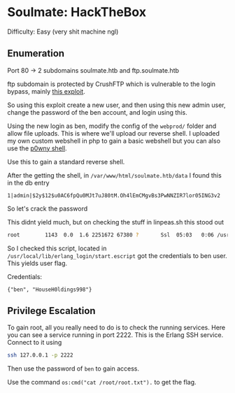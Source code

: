 # Soulmate: HackTheBox

Difficulty: Easy (very shit machine ngl)

## Enumeration
Port 80 -> 2 subdomains soulmate.htb and ftp.soulmate.htb 

ftp subdomain is protected by CrushFTP which is vulnerable to the login bypass, mainly [this exploit](https://github.com/Immersive-Labs-Sec/CVE-2025-31161/blob/main/cve-2025-31161.py).

So using this exploit create a new user, and then using this new admin user, change the password of the ben account, and login using this.

Using the new login as ben, modify the config of the `webprod/` folder and allow file uploads. This is where we'll upload our reverse shell. I uploaded my own custom webshell in php to gain a basic webshell but you can also use the [p0wny shell](https://github.com/flozz/p0wny-shell/blob/master/shell.php).

Use this to gain a standard reverse shell.

After the getting the shell, in `/var/www/html/soulmate.htb/data` I found this in the db entry

```
1|admin|$2y$12$u0AC6fpQu0MJt7uJ80tM.Oh4lEmCMgvBs3PwNNZIR7lor05ING3v2
```

So let's crack the password

This didnt yield much, but on checking the stuff in linpeas.sh this stood out

```bash
root        1143  0.0  1.6 2251672 67380 ?       Ssl  05:03   0:06 /usr/local/lib/erlang_login/start.escript -B -- -root /usr/local/lib/erlang -bindir /usr/local/lib/erlang/erts-15.2.5/bin -progname erl -- -home /root -- -noshell -boot no_dot_erlang -sname ssh_runner -run escript start -- -- -kernel inet_dist_use_interface {127,0,0,1} -- -extra /usr/local/lib/erlang_login/start.escript
```

So I checked this script, located in `/usr/local/lib/erlang_login/start.escript` got the credentials to ben user. This yields user flag.

Credentials:

```
{"ben", "HouseH0ldings998"}
```

## Privilege Escalation

To gain root, all you really need to do is to check the running services. Here you can see a service running in port 2222. This is the Erlang SSH service. Connect to it using

```bash
ssh 127.0.0.1 -p 2222
```

Then use the password of `ben` to gain access.

Use the command `os:cmd("cat /root/root.txt").` to get the flag.

